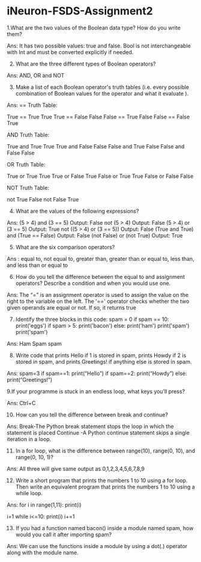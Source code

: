 # iNeuron-FSDS-Assignment2
1.What are the two values of the Boolean data type? How do you write them?

Ans: It has two possible values: true and false. Bool is not interchangeable with Int and must be converted explicitly if needed.


2. What are the three different types of Boolean operators?

Ans: AND, OR and NOT


3. Make a list of each Boolean operator's truth tables (i.e. every possible combination of Boolean values for the operator and what it evaluate ).

Ans: 
== Truth Table:

True	==	True	True
True	==	False	False
False	==	True	False
False	==	False	True

AND Truth Table:

True	and	True	True
True	and	False	False
False	and	True	False
False	and	False	False

OR Truth Table:

True	or	True	True
True	or	False	True
False	or	True	True
False	or	False	False

NOT Truth Table:

not	True	False
not	False	True


4. What are the values of the following expressions?

Ans:
(5 > 4) and (3 == 5)  Output: False
not (5 > 4)  Output: False
(5 > 4) or (3 == 5)  Output: True
not ((5 > 4) or (3 == 5))  Output: False
(True and True) and (True == False) Output: False
(not False) or (not True)   Output: True


5. What are the six comparison operators?

Ans : equal to, not equal to, greater than, greater than or equal to, less than, and less than or equal to


6. How do you tell the difference between the equal to and assignment operators? Describe a condition and when you would use one.

Ans: The “=” is an assignment operator is used to assign the value on the right to the variable on the left. The '==' operator checks whether the two given operands are equal or not. If so, it returns true


7. Identify the three blocks in this code:
spam = 0
if spam == 10:
print('eggs')
if spam > 5:
print('bacon')
else:
print('ham')
print('spam')
print('spam')

Ans:
Ham
Spam
spam


8. Write code that prints Hello if 1 is stored in spam, prints Howdy if 2 is stored in spam, and prints Greetings! if anything else is stored in spam.

Ans: 
spam=3
if spam==1:
print(“Hello”)
if spam==2:
	print(“Howdy”)
else:
	print(“Greetings!”)


9.If your programme is stuck in an endless loop, what keys you’ll press?

Ans: Ctrl+C


10. How can you tell the difference between break and continue?

Ans: 
Break-The Python break statement stops the loop in which the statement is placed
Continue -A Python continue statement skips a single iteration in a loop.


11. In a for loop, what is the difference between range(10), range(0, 10), and range(0, 10, 1)?

Ans: All three will give same output as 0,1,2,3,4,5,6,7,8,9


12. Write a short program that prints the numbers 1 to 10 using a for loop. Then write an equivalent program that prints the numbers 1 to 10 using a while loop.

Ans:
for i in range(1,11):
    print(i)

i=1
while i<=10:
    print(i)
    i+=1


13. If you had a function named bacon() inside a module named spam, how would you call it after importing spam?

Ans: We can use the functions inside a module by using a dot(.) operator along with the module name.
